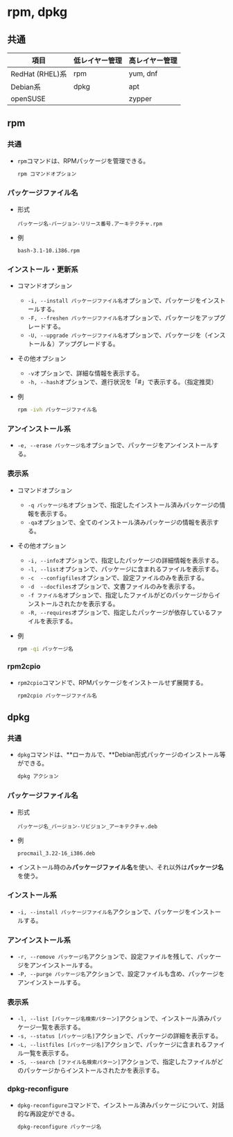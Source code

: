 # rpm, dpkg

## 共通

| 項目            | 低レイヤー管理 | 高レイヤー管理 |
| --------------- | -------------- | -------------- |
| RedHat (RHEL)系 | rpm            | yum, dnf       |
| Debian系        | dpkg           | apt            |
| openSUSE        |                | zypper         |

## rpm

### 共通

- `rpm`コマンドは、RPMパッケージを管理できる。

  ```bash
  rpm コマンドオプション
  ```

### パッケージファイル名

- 形式

  ```text
  パッケージ名-バージョン-リリース番号.アーキテクチャ.rpm
  ```

- 例

  ```text
  bash-3.1-10.i386.rpm
  ```

### インストール・更新系

- コマンドオプション

  - `-i, --install パッケージファイル名`オプションで、パッケージをインストールする。
  - `-F, --freshen パッケージファイル名`オプションで、パッケージをアップグレードする。
  - `-U, --upgrade パッケージファイル名`オプションで、パッケージを（インストール＆）アップグレードする。
- その他オプション

  - `-v`オプションで、詳細な情報を表示する。
  - `-h, --hash`オプションで、進行状況を「#」で表示する。（指定推奨）

- 例

  ```bash
  rpm -ivh パッケージファイル名
  ```

### アンインストール系

- `-e, --erase パッケージ名`オプションで、パッケージをアンインストールする。

### 表示系

- コマンドオプション

  - `-q パッケージ名`オプションで、指定したインストール済みパッケージの情報を表示する。
  - `-qa`オプションで、全てのインストール済みパッケージの情報を表示する。

- その他オプション

  - `-i, --info`オプションで、指定したパッケージの詳細情報を表示する。
  - `-l, --list`オプションで、パッケージに含まれるファイルを表示する。
  - `-c  --configfiles`オプションで、設定ファイルのみを表示する。
  - `-d  --docfiles`オプションで、文書ファイルのみを表示する。
  - `-f ファイル名`オプションで、指定したファイルがどのパッケージからインストールされたかを表示する。
  - `-R, --requires`オプションで、指定したパッケージが依存しているファイルを表示する。

- 例

  ```bash
  rpm -qi パッケージ名
  ```

### rpm2cpio

- `rpm2cpio`コマンドで、RPMパッケージをインストールせず展開する。

  ```bash
  rpm2cpio パッケージファイル名
  ```

## dpkg

### 共通

- `dpkg`コマンドは、**ローカルで、**Debian形式パッケージのインストール等ができる。

  ```bash
  dpkg アクション
  ```

### パッケージファイル名

- 形式

  ```text
  パッケージ名_バージョン-リビジョン_アーキテクチャ.deb
  ```

- 例

  ```text
  procmail_3.22-16_i386.deb
  ```

- インストール時のみ**パッケージファイル名**を使い、それ以外は**パッケージ名**を使う。

### インストール系

- `-i, --install パッケージファイル名`アクションで、パッケージをインストールする。

### アンインストール系

- `-r, --remove パッケージ名`アクションで、設定ファイルを残して、パッケージをアンインストールする。
- `-P, --purge パッケージ名`アクションで、設定ファイルも含め、パッケージをアンインストールする。

### 表示系

- `-l, --list [パッケージ名検索パターン]`アクションで、インストール済みパッケージ一覧を表示する。
- `-s, --status [パッケージ名]`アクションで、パッケージの詳細を表示する。
- `-L, --listfiles [パッケージ名]`アクションで、パッケージに含まれるファイル一覧を表示する。
- `-S, --search [ファイル名検索パターン]`アクションで、指定したファイルがどのパッケージからインストールされたかを表示する。

### dpkg-reconfigure

- `dpkg-reconfigure`コマンドで、インストール済みパッケージについて、対話的な再設定ができる。

  ```bash
  dpkg-reconfigure パッケージ名
  ```
